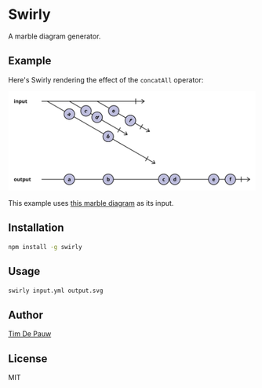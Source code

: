 # Swirly

A marble diagram generator.

## Example

Here's Swirly rendering the effect of the `concatAll` operator:

![concatAll](examples/concatAll.svg)

This example uses [this marble diagram](examples/concatAll.txt) as its input.

## Installation

```bash
npm install -g swirly
```

## Usage

```bash
swirly input.yml output.svg
```

## Author

[Tim De Pauw](https://tmdpw.eu/)

## License

MIT
